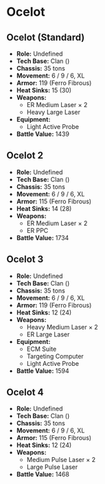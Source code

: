 # Ocelot
## Ocelot (Standard)
- **Role:** Undefined
- **Tech Base:** Clan ()
- **Chassis:** 35 tons
- **Movement:** 6 / 9 / 6, XL
- **Armor:** 119 (Ferro Fibrous)
- **Heat Sinks:** 15 (30)
- **Weapons:**
  - ER Medium Laser × 2
  - Heavy Large Laser
- **Equipment:**
  - Light Active Probe
- **Battle Value:** 1439

## Ocelot 2
- **Role:** Undefined
- **Tech Base:** Clan ()
- **Chassis:** 35 tons
- **Movement:** 6 / 9 / 6, XL
- **Armor:** 115 (Ferro Fibrous)
- **Heat Sinks:** 14 (28)
- **Weapons:**
  - ER Medium Laser × 2
  - ER PPC
- **Battle Value:** 1734

## Ocelot 3
- **Role:** Undefined
- **Tech Base:** Clan ()
- **Chassis:** 35 tons
- **Movement:** 6 / 9 / 6, XL
- **Armor:** 119 (Ferro Fibrous)
- **Heat Sinks:** 12 (24)
- **Weapons:**
  - Heavy Medium Laser × 2
  - ER Large Laser
- **Equipment:**
  - ECM Suite
  - Targeting Computer
  - Light Active Probe
- **Battle Value:** 1594

## Ocelot 4
- **Role:** Undefined
- **Tech Base:** Clan ()
- **Chassis:** 35 tons
- **Movement:** 6 / 9 / 6, XL
- **Armor:** 115 (Ferro Fibrous)
- **Heat Sinks:** 12 (24)
- **Weapons:**
  - Medium Pulse Laser × 2
  - Large Pulse Laser
- **Battle Value:** 1468

